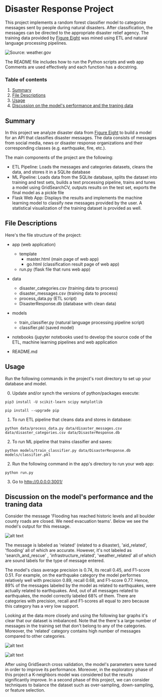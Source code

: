 # Disaster Response Project
This project implements a random forest classifier model to categorize messages sent by people during natural disasters. After classification, the messages can be directed to the appropriate disaster relief agency. The training data provided by [Figure Eight](https://appen.com/) was mined using ETL and natural language processing pipelines.


![Source: weather.gov](https://www.weather.gov/images/safety/ia-2008-2-lg.jpg) 


The README file includes how to run the Python scripts and web app Comments are used effectively and each function has a docstring.

### Table of contents
1. [Summary](#summary)
2. [File Descriptions](#files)
3. [Usage](#usage)
4. [Discussion on the model's performance and the traning data](#discussion)


## Summary <a name="summary"></a>

In this project we analyze disaster data from [Figure Eight](https://appen.com/) to build a model for an API that classifies disaster messages. 
The data consists of messages from social media, news or disaster response organizations and their corresponding classes (e.g. earthquake, fire, etc.).

The main components of the project are the following:
- ETL Pipeline: Loads the messages and categories datasets, cleans the data, and stores it in a SQLite database
- ML Pipeline: Loads data from the SQLite database, splits the dataset into training and test sets, builds a text processing pipeline, trains and tunes a model using GridSearchCV, outputs results on the test set, exports the final model as a pickle file
- Flask Web App: Displays the results and implements the machine learning model to classify new messages provided by the user. A statistical visualization of the training dataset is provided as well.




## File Descriptions<a name="files"></a>

Here's the file structure of the project:
- app (web application)
  - template
    * master.html (main page of web app)
    * go.html  (classification result page of web app)
  - run.py  (flask file that runs web app)

- data
  - disaster_categories.csv  (training data to process)
  - disaster_messages.csv  (training data to process)
  - process_data.py (ETL script)
  - DisasterResponse.db (database with clean data)

- models
  - train_classifier.py (natural language processing pipeline script)
  - classifier.pkl (saved model)

- notebooks (jupyter notebooks used to develop the source code of the ETL, machine learning pipelines and web application

- README.md


## Usage <a name="usage"></a>

Run the following commands in the project's root directory to set up your database and model.

0. Update and/or synch the versions of python/packages execute:

`pip3 install -U scikit-learn scipy matplotlib`

`pip install --upgrade pip`

1. To run ETL pipeline that cleans data and stores in database:

`python data/process_data.py data/disaster_messages.csv data/disaster_categories.csv data/DisasterResponse.db`

2. To run ML pipeline that trains classifier and saves:

`python models/train_classifier.py data/DisasterResponse.db models/classifier.pkl`

2. Run the following command in the app's directory to run your web app:

`python run.py`

3. Go to http://0.0.0.0:3001/

## Discussion on the model's performance and the traning data <a name="discussion"></a>

Consider the message 'Flooding has reached historic levels and all boulder county roads are closed. We need evacuation teams'. Below we see the model's output for this message.

![alt text](message_example.png) 

The message is labeled as 'related' (related to a disaster), 'aid_related', 'flooding' all of which are accurate. However, it's not labeled as 'search_and_rescue' , 'infrastructure_related', 'weather_related' all of which are sound labels for the type of message entered.

The model's class average precision is 0.74, its recall 0.45, and F1-score 0.51. For example, on the earthquake category the model performes relatively well with precision 0.89, recall 0.68, and F1-score 0.77.  Hence, 89% of the messages labeled by the model as related to earthquakes, were actually related to earthquakes. And, out of all messages related to earthquakes, the model correctly labeled 68% of them. There are categories with precision, recall and F1-scores all equal to zero because this category has a very low support.

Looking at the data more closely and using the following bar graphs it's clear that our dataset is imbalanced. Note that the there's a large number of messages in the training set that don't belong to any of the categories. Moreover, the 'related' category contains high number of messages compared to other categories.

![alt text](distribution_cat.png) 

![alt text](frequency_messages_number_cats.png)

After using GridSearch cross validation, the model's parameters were tuned in order to improve its performance. Moreover, in the exploratory phase of this project a K-neighbors model was considered but the results significantly improve. In a second phase of this project, we can consider techniques to balance the dataset such as over-sampling, down-sampling, or feature selection. 






